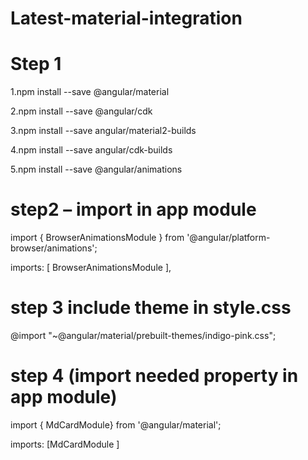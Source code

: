 # Latest-material-integration

# Step 1
1.npm install --save @angular/material

2.npm install --save @angular/cdk

3.npm install --save angular/material2-builds

4.npm install --save angular/cdk-builds

5.npm install --save @angular/animations


# step2 – import in app module

import { BrowserAnimationsModule } from '@angular/platform-browser/animations';

imports: [ BrowserAnimationsModule ],


# step 3 include theme in style.css

@import "~@angular/material/prebuilt-themes/indigo-pink.css";

# step 4 (import needed property in app module)

import { MdCardModule} from '@angular/material'; 

imports: [MdCardModule ]
